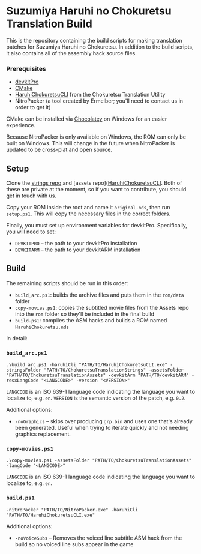 # Suzumiya Haruhi no Chokuretsu Translation Build

This is the repository containing the build scripts for making translation patches for Suzumiya Haruhi no Chokuretsu. In addition to the build scripts, it also contains all of the assembly hack source files.

### Prerequisites
* [devkitPro](https://devkitpro.org/)
* [CMake](https://cmake.org/)
* [HaruhiChokuretsuCLI](https://github.com/haroohie-club/ChokuretsuTranslationUtility) from the Chokuretsu Translation Utility
* NitroPacker (a tool created by Ermelber; you'll need to contact us in order to get it)

CMake can be installed via [Chocolatey](https://chocolatey.org/) on Windows for an easier experience.

Because NitroPacker is only available on Windows, the ROM can only be built on Windows. This will change in the future when NitroPacker is updated to be cross-plat and open source.

## Setup
Clone the [strings repo](https://github.com/haroohie-club/ChokuretsuTranslationStrings) and [assets repo]([HaruhiChokuretsuCLI](https://github.com/haroohie-club/ChokuretsuTranslationAssets). Both of these are private at the moment, so if you want to contribute, you should get in touch with us.

Copy your ROM inside the root and name it `original.nds`, then run `setup.ps1`. This will copy the necessary files in the correct folders.

Finally, you must set up environment variables for devkitPro. Specifically, you will need to set:

* `DEVKITPRO` &ndash; the path to your devkitPro installation
* `DEVKITARM` &ndash; the path to your devkitARM installation

## Build
The remaining scripts should be run in this order:

* `build_arc.ps1`: builds the archive files and puts them in the `rom/data` folder
* `copy-movies.ps1`: copies the subtitled movie files from the Assets repo into the `rom` folder so they'll be included in the final build
* `build.ps1`: compiles the ASM hacks and builds a ROM named `HaruhiChokuretsu.nds`

In detail:

### `build_arc.ps1`
`.\build_arc.ps1 -haruhiCli "PATH/TO/HaruhiChokuretsuCLI.exe" -stringsFolder "PATH/TO/ChokuretsuTranslationStrings" -assetsFolder "PATH/TO/ChokuretsuTranslationAssets" -devkitArm "PATH/TO/devkitARM" -resxLangCode "<LANGCODE>" -version "<VERSION>"`

`LANGCODE` is an ISO 639-1 language code indicating the language you want to localize to, e.g. `en`. `VERSION` is the semantic version of the patch, e.g. `0.2`.

Additional options:
* `-noGraphics` &ndash; skips over producing `grp.bin` and uses one that's already been generated. Useful when trying to iterate quickly and not needing graphics replacement.

### `copy-movies.ps1`
`.\copy-movies.ps1 -assetsFolder "PATH/TO/ChokuretsuTranslationAssets" -langCode "<LANGCODE>"`

`LANGCODE` is an ISO 639-1 language code indicating the language you want to localize to, e.g. `en`.

### `build.ps1`
`-nitroPacker "PATH/TO/NitroPacker.exe" -haruhiCli "PATH/TO/HaruhiChokuretsuCLI.exe"`

Additional options:
* `-noVoiceSubs` &ndash; Removes the voiced line subtitle ASM hack from the build so no voiced line subs appear in the game